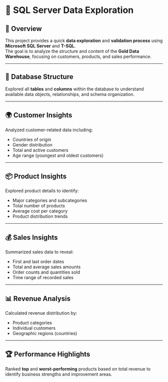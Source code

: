 # 🧭 SQL Server Data Exploration

## 📌 Overview
This project provides a quick **data exploration** and **validation process** using **Microsoft SQL Server** and **T-SQL**.  
The goal is to analyze the structure and content of the **Gold Data Warehouse**, focusing on customers, products, and sales performance.

---

## 🧱 Database Structure
Explored all **tables** and **columns** within the database to understand available data objects, relationships, and schema organization.

---

## 🌍 Customer Insights
Analyzed customer-related data including:
- Countries of origin  
- Gender distribution  
- Total and active customers  
- Age range (youngest and oldest customers)

---

## 📦 Product Insights
Explored product details to identify:
- Major categories and subcategories  
- Total number of products  
- Average cost per category  
- Product distribution trends

---

## 💰 Sales Insights
Summarized sales data to reveal:
- First and last order dates  
- Total and average sales amounts  
- Order counts and quantities sold  
- Time range of recorded sales  

---

## 📊 Revenue Analysis
Calculated revenue distribution by:
- Product categories  
- Individual customers  
- Geographic regions (countries)

---

## 🏆 Performance Highlights
Ranked **top** and **worst-performing** products based on total revenue to identify business strengths and improvement areas.
